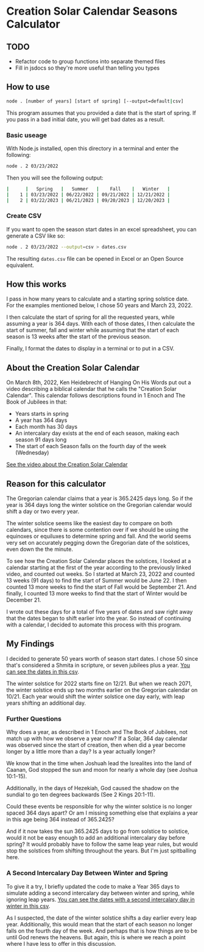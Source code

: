 # Creation Solar Calendar Seasons Calculator

## TODO

* Refactor code to group functions into separate themed files
* Fill in jsdocs so they're more useful than telling you types

## How to use

```bash
node . [number of years] [start of spring] [--output=default|csv]
```

This program assumes that you provided a date that is the start of spring. If you pass in a bad initial date, you will get bad dates as a result.

### Basic useage

With Node.js installed, open this directory in a terminal and enter the following:

```bash
node . 2 03/23/2022
```

Then you will see the following output:

```bash
|      |   Spring   |   Summer   |    Fall    |   Winter   |
|    1 | 03/23/2022 | 06/22/2022 | 09/21/2022 | 12/21/2022 |
|    2 | 03/22/2023 | 06/21/2023 | 09/20/2023 | 12/20/2023 |
```

### Create CSV

If you want to open the season start dates in an excel spreadsheet, you can generate a CSV like so:

```bash
node . 2 03/23/2022 --output=csv > dates.csv
```

The resulting `dates.csv` file can be opened in Excel or an Open Source equivalent.

## How this works

I pass in how many years to calculate and a starting spring solstice date.
For the examples mentioned below, I chose 50 years and March 23, 2022.

I then calculate the start of spring for all the requested years, while assuming a year is 364 days.
With each of those dates, I then calculate the start of summer, fall and winter while assuming that the start of each season is 13 weeks after the start of the previous season.

Finally, I format the dates to display in a terminal or to put in a CSV.

## About the Creation Solar Calendar

On March 8th, 2022, Ken Heidebrecht of Hanging On His Words put out a video describing a biblical calendar that he calls the "Creation Solar Calendar".
This calendar follows descriptions found in 1 Enoch and The Book of Jubilees in that:

* Years starts in spring
* A year has 364 days
* Each month has 30 days
* An intercalary day exists at the end of each season, making each season 91 days long
* The start of each Season falls on the fourth day of the week (Wednesday)

[See the video about the Creation Solar Calendar](https://www.youtube.com/watch?v=UrP2P0N2iP8)

## Reason for this calculator

The Gregorian calendar claims that a year is 365.2425 days long.
So if the year is 364 days long the winter solstice on the Gregorian calendar would shift a day or two every year.

The winter solstice seems like the easiest day to compare on both calendars, since there is some contention over if we should be using the equinoxes or equiluxes to determine spring and fall. And the world seems very set on accurately pegging down the Gregorian date of the solstices, even down the the minute.

To see how the Creation Solar Calendar places the solstices, I looked at a calendar starting at the first of the year according to the previously linked video, and counted out weeks.
So I started at March 23, 2022 and counted 13 weeks (91 days) to find the start of Summer would be June 22. 
I then counted 13 more weeks to find the start of Fall would be September 21.
And finally, I counted 13 more weeks to find that the start of Winter would be December 21.

I wrote out these days for a total of five years of dates and saw right away that the dates began to shift earlier into the year.
So instead of continuing with a calendar, I decided to automate this process with this program.

## My Findings

I decided to generate 50 years worth of season start dates.
I chose 50 since that's considered a Shmita in scripture, or seven jubilees plus a year.
[You can see the dates in this csv](./examples/one-shmita.csv).

The winter solstice for 2022 starts fine on 12/21.
But when we reach 2071, the winter solstice ends up two months earlier on the Gregorian calendar on 10/21.
Each year would shift the winter solstice one day early, with leap years shifting an additional day.

### Further Questions

Why does a year, as described in 1 Enoch and The Book of Jubilees, not match up with how we observe a year now?
If a Solar, 364 day calendar was observed since the start of creation, then when did a year become longer by a little more than a day?
Is a year actually longer?

We know that in the time when Joshuah lead the Isrealites into the land of Caanan, God stopped the sun and moon for nearly a whole day (see Joshua 10:1-15).

Additionally, in the days of Hezekiah, God caused the shadow on the sundial to go ten degrees backwards (See 2 Kings 20:1-11).

Could these events be responsible for why the winter solstice is no longer spaced 364 days apart?
Or am I missing something else that explains a year in this age being 364 instead of 365.2425?

And if it now takes the sun 365.2425 days to go from solstice to solstice, would it not be easy enough to add an additional intercalary day before spring?
It would probably have to follow the same leap year rules, but would stop the solstices from shifting throughout the years.
But I'm just spitballing here.

### A Second Intercalary Day Between Winter and Spring

To give it a try, I briefly updated the code to make a Year 365 days to simulate adding a second intercalary day between winter and spring, while ignoring leap years.
[You can see the dates with a second intercalary day in winter in this csv](./examples/one-shmita-with-extra-intercalary-day.csv).

As I suspected, the date of the winter solstice shifts a day earlier every leap year.
Additionally, this would mean that the start of each season no longer falls on the fourth day of the week.
And perhaps that is how things are to be until God renews the heavens.
But again, this is where we reach a point where I have less to offer in this discussion.
